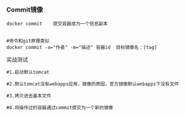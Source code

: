 ### **Commit镜像** 

```
docker commit    提交容器成为一个信息副本


#命令和git原理类似
docker commit -a="作者" -m="描述" 容器id  目标镜像名：[tag]

```
实战测试

```
#1.启动默认tomcat

#2.默认tomcat没有webapps应用，镜像的原因，官方镜像默认webapps下没有文件

#3.拷贝进去基本文件

#4.将操作过的容器通过commit提交为一个新的镜像
```

